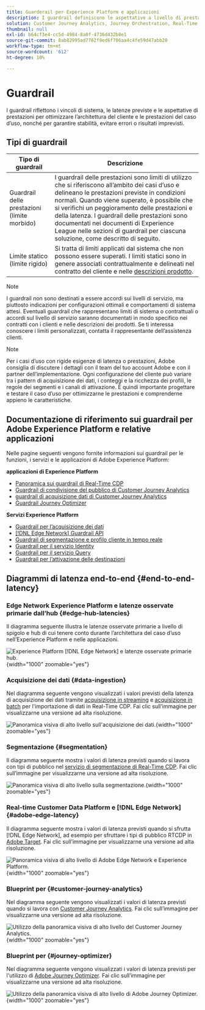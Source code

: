 ```yaml
---
title: Guarderail per Experience Platform e applicazioni
description: I guardrail definiscono le aspettative a livello di prestazioni e l’impatto per i componenti e i servizi in Adobe Experience Platform e nelle relative applicazioni
solution: Customer Journey Analytics, Journey Orchestration, Real-Time Customer Data Platform
thumbnail: null
exl-id: b64cf3e4-cc5d-4984-8a0f-4736d432b8e1
source-git-commit: 8ab82995ad7762f8ed6f706aa4c4fe59d47abb20
workflow-type: tm+mt
source-wordcount: '612'
ht-degree: 10%

---
```



# Guardrail

I guardrail riflettono i vincoli di sistema, le latenze previste e le aspettative di prestazioni per ottimizzare l’architettura del cliente e le prestazioni del caso d’uso, nonché per garantire stabilità, evitare errori o risultati imprevisti.

## Tipi di guardrail

| Tipo di guardrail | Descrizione |
|---|---|
| Guardrail delle prestazioni (limite morbido) | I guardrail delle prestazioni sono limiti di utilizzo che si riferiscono all’ambito dei casi d’uso e delineano le prestazioni previste in condizioni normali. Quando viene superato, è possibile che si verifichi un peggioramento delle prestazioni e della latenza. I guardrail delle prestazioni sono documentati nei documenti di Experience League nelle sezioni di guardrail per ciascuna soluzione, come descritto di seguito. |
| Limite statico (limite rigido) | Si tratta di limiti applicati dal sistema che non possono essere superati. I limiti statici sono in genere associati contrattualmente e delineati nel contratto del cliente e nelle [descrizioni prodotto](https://helpx.adobe.com/legal/product-descriptions.html). |

>[!NOTE]
>
> I guardrail non sono destinati a essere accordi sui livelli di servizio, ma piuttosto indicazioni per configurazioni ottimali e comportamenti di sistema attesi. Eventuali guardrail che rappresentano limiti di sistema o contrattuali o accordi sul livello di servizio saranno documentati in modo specifico nei contratti con i clienti e nelle descrizioni dei prodotti. Se ti interessa conoscere i limiti personalizzati, contatta il rappresentante dell’assistenza clienti.

>[!NOTE]
>
> Per i casi d’uso con rigide esigenze di latenza o prestazioni, Adobe consiglia di discutere i dettagli con il team del tuo account Adobe e con il partner dell’implementazione. Ogni configurazione del cliente può variare tra i pattern di acquisizione dei dati, i conteggi e la ricchezza dei profili, le regole dei segmenti e i canali di attivazione. È quindi importante progettare e testare il caso d’uso per ottimizzarne le prestazioni e comprenderne appieno le caratteristiche.

## Documentazione di riferimento sui guardrail per Adobe Experience Platform e relative applicazioni

Nelle pagine seguenti vengono fornite informazioni sui guardrail per le funzioni, i servizi e le applicazioni di Adobe Experience Platform:

**applicazioni di Experience Platform**

* [Panoramica sui guardrail di Real-Time CDP](https://experienceleague.adobe.com/docs/experience-platform/rtcdp/guardrails/overview.html)
* [Guardrail di condivisione del pubblico di Customer Journey Analytics](https://experienceleague.adobe.com/docs/analytics-platform/using/cja-components/audiences/publish.html#latency)
* [guardrail di acquisizione dati di Customer Journey Analytics](https://experienceleague.adobe.com/docs/experience-platform/sources/connectors/adobe-applications/analytics.html#what-is-the-expected-latency-for-analytics-data-on-platform%3F)
* [Guardrail Journey Optimizer](https://experienceleague.adobe.com/docs/journey-optimizer/using/get-started/guardrails.html)

**Servizi Experience Platform**

* [Guardrail per l’acquisizione dei dati](https://experienceleague.adobe.com/docs/experience-platform/ingestion/guardrails.html)
* [[!DNL Edge Network] Guardrail API](https://experienceleague.adobe.com/docs/experience-platform/edge-network-server-api/guardrails.html)
* [Guardrail di segmentazione e profilo cliente in tempo reale](https://experienceleague.adobe.com/docs/experience-platform/profile/guardrails.html?lang=it)
* [Guardrail per il servizio Identity](https://experienceleague.adobe.com/docs/experience-platform/identity/guardrails.html?lang=it)
* [Guardrail per il servizio Query](https://experienceleague.adobe.com/docs/experience-platform/query/guardrails.html?lang=it)
* [Guardrail per l’attivazione delle destinazioni](https://experienceleague.adobe.com/docs/experience-platform/destinations/guardrails.html?lang=it)

## Diagrammi di latenza end-to-end {#end-to-end-latency}

### Edge Network Experience Platform e latenze osservate primarie dall’hub {#edge-hub-latencies}

Il diagramma seguente illustra le latenze osservate primarie a livello di spigolo e hub di cui tenere conto durante l’architettura del caso d’uso nell’Experience Platform e nelle applicazioni.

![Experience Platform [!DNL Edge Network] e latenze osservate primarie hub.](/help/blueprints/experience-platform/deployment/assets/aep_edge_hub_latency_v1.svg "Latenze osservate primarie per Edge Network Experience Platform e hub"){width="1000" zoomable="yes"}

### Acquisizione dei dati {#data-ingestion}

Nel diagramma seguente vengono visualizzati i valori previsti della latenza di acquisizione dei dati tramite [acquisizione in streaming](https://experienceleague.adobe.com/docs/experience-platform/ingestion/streaming/overview.html) e [acquisizione in batch](https://experienceleague.adobe.com/docs/experience-platform/ingestion/batch/getting-started.html?lang=it) per l&#39;importazione di dati in Real-Time CDP. Fai clic sull’immagine per visualizzarne una versione ad alta risoluzione.

![Panoramica visiva di alto livello sull&#39;acquisizione dei dati.](/help/blueprints/experience-platform/deployment/assets/aep_data_flow_guardrails.svg "Panoramica visiva di alto livello sull&#39;acquisizione dei dati e valori di latenza"){width="1000" zoomable="yes"}

### Segmentazione {#segmentation}

Il diagramma seguente mostra i valori di latenza previsti quando si lavora con tipi di pubblico nel [servizio di segmentazione di Real-Time CDP](https://experienceleague.adobe.com/docs/experience-platform/segmentation/home.html?lang=it). Fai clic sull’immagine per visualizzarne una versione ad alta risoluzione.

![Panoramica visiva di alto livello sulla segmentazione.](/help/blueprints/experience-platform/deployment/assets/segmentation_guardrails.svg "Segmentazione dei valori di panoramica visiva di alto livello e latenza"){width="1000" zoomable="yes"}

### Real-time Customer Data Platform e [!DNL Edge Network] {#adobe-edge-latency}

Il diagramma seguente mostra i valori di latenza previsti quando si sfrutta [!DNL Edge Network], ad esempio per sfruttare i tipi di pubblico RTCDP in [Adobe Target](https://experienceleague.adobe.com/docs/experience-platform/destinations/catalog/personalization/adobe-target-connection.html?lang=it). Fai clic sull’immagine per visualizzarne una versione ad alta risoluzione.

![Panoramica visiva di alto livello di Adobe Edge Network e Experience Platform.](/help/blueprints/experience-platform/deployment/assets/RTCDP_Edge_guardrails.svg "Esportazione di tipi di pubblico in Adobe Target: panoramica visiva di alto livello e latenza"){width="1000" zoomable="yes"}

### Blueprint per   {#customer-journey-analytics}

Nel diagramma seguente vengono visualizzati i valori di latenza previsti quando si lavora con [Customer Journey Analytics](https://experienceleague.adobe.com/docs/analytics-platform/using/cja-overview/cja-overview.html?lang=en). Fai clic sull’immagine per visualizzarne una versione ad alta risoluzione.

![Utilizzo della panoramica visiva di alto livello del Customer Journey Analytics.](/help/blueprints/experience-platform/deployment/assets/CJA_guardrails.svg "Utilizzo dei valori di latenza e panoramica visiva di alto livello del Customer Journey Analytics"){width="1000" zoomable="yes"}

### Blueprint per   {#journey-optimizer}

Nel diagramma seguente vengono visualizzati i valori di latenza previsti per l&#39;utilizzo di [Adobe Journey Optimizer](https://experienceleague.adobe.com/docs/journey-optimizer/using/get-started/get-started.html?lang=en). Fai clic sull’immagine per visualizzarne una versione ad alta risoluzione.

![Utilizzo della panoramica visiva di alto livello di Adobe Journey Optimizer.](/help/blueprints/experience-platform/deployment/assets/AJO_guardrails.svg "Utilizzo dei valori di latenza e panoramica visiva di alto livello di Adobe Journey Optimizer"){width="1000" zoomable="yes"}